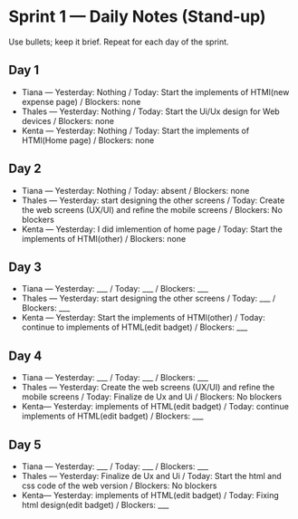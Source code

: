 # Sprint 1 — Daily Notes (Stand‑up)

Use bullets; keep it brief. Repeat for each day of the sprint.

## Day 1
- Tiana — Yesterday: Nothing / Today: Start the implements of HTMl(new expense page) / Blockers: none
- Thales — Yesterday: Nothing / Today: Start the Ui/Ux design for Web devices / Blockers: none
- Kenta — Yesterday: Nothing / Today: Start the implements of HTMl(Home page)  / Blockers: none

## Day 2
- Tiana — Yesterday: Nothing / Today: absent / Blockers: none
- Thales — Yesterday: start designing the other screens / Today: Create the web screens (UX/UI) and refine the mobile screens / Blockers: No blockers
- Kenta — Yesterday: I did imlemention of home page / Today: Start the implements of HTMl(other)  / Blockers: none

## Day 3
- Tiana — Yesterday: ___ / Today: ___ / Blockers: ___
- Thales — Yesterday: start designing the other screens / Today: ___ / Blockers: ___
- Kenta — Yesterday:  Start the implements of HTMl(other)  / Today: continue to implements of HTML(edit badget) / Blockers: ___

## Day 4
- Tiana — Yesterday: ___ / Today: ___ / Blockers: ___
- Thales — Yesterday: Create the web screens (UX/UI) and refine the mobile screens / Today: Finalize de Ux and Ui / Blockers: No blockers
- Kenta— Yesterday: implements of HTML(edit badget) / Today: continue implements of HTML(edit badget) / Blockers: ___

## Day 5
- Tiana — Yesterday: ___ / Today: ___ / Blockers: ___
- Thales — Yesterday: Finalize de Ux and Ui  / Today: Start the html and css code of the web version / Blockers: No blockers
- Kenta— Yesterday: implements of HTML(edit badget) / Today: Fixing html design(edit badget) / Blockers: ___

